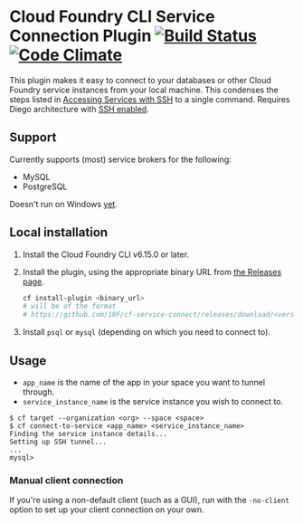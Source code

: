 # Cloud Foundry CLI Service Connection Plugin [![Build Status](https://travis-ci.org/18F/cf-service-connect.svg?branch=master)](https://travis-ci.org/18F/cf-service-connect) [![Code Climate](https://codeclimate.com/github/18F/cf-service-connect/badges/gpa.svg)](https://codeclimate.com/github/18F/cf-service-connect)

This plugin makes it easy to connect to your databases or other Cloud Foundry service instances from your local machine. This condenses the steps listed in [Accessing Services with SSH](https://docs.cloudfoundry.org/devguide/deploy-apps/ssh-services.html) to a single command. Requires Diego architecture with [SSH enabled](https://docs.cloudfoundry.org/running/config-ssh.html).

## Support

Currently supports (most) service brokers for the following:

* MySQL
* PostgreSQL

Doesn't run on Windows [yet](https://github.com/18F/cf-service-connect/issues/13).

## Local installation

1. Install the Cloud Foundry CLI v6.15.0 or later.
1. Install the plugin, using the appropriate binary URL from [the Releases page](https://github.com/18F/cf-service-connect/releases).

    ```sh
    cf install-plugin <binary_url>
    # will be of the format
    # https://github.com/18F/cf-service-connect/releases/download/<version>/cf-service-connect.<os>
    ```

1. Install `psql` or `mysql` (depending on which you need to connect to).

## Usage

* `app_name` is the name of the app in your space you want to tunnel through.
* `service_instance_name` is the service instance you wish to connect to.

```
$ cf target --organization <org> --space <space>
$ cf connect-to-service <app_name> <service_instance_name>
Finding the service instance details...
Setting up SSH tunnel...
...
mysql>
```

### Manual client connection

If you're using a non-default client (such as a GUI), run with the `-no-client` option to set up your client connection on your own.
